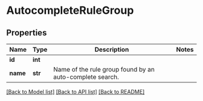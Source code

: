 # AutocompleteRuleGroup

## Properties
Name | Type | Description | Notes
------------ | ------------- | ------------- | -------------
**id** | **int** |  | 
**name** | **str** | Name of the rule group found by an auto-complete search. | 

[[Back to Model list]](../README.md#documentation-for-models) [[Back to API list]](../README.md#documentation-for-api-endpoints) [[Back to README]](../README.md)


